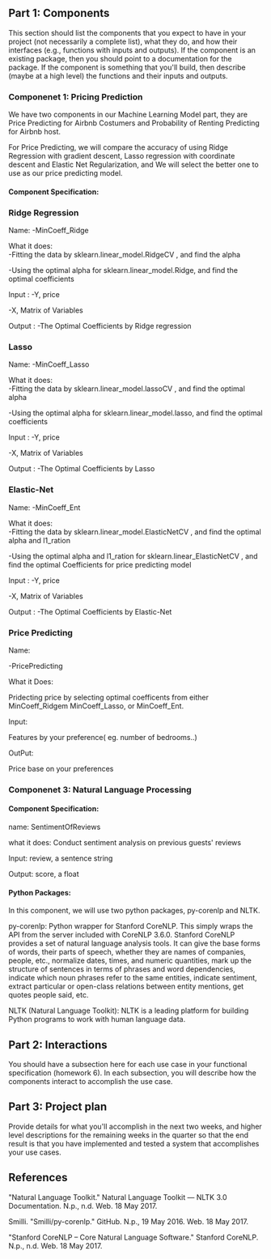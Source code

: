 ## Part 1: Components
This section should list the components that you expect to have in your project (not necessarily a complete list), what they do, and how their interfaces (e.g., functions with inputs and outputs). If the component is an existing package, then you should point to a documentation for the package. If the component is something that you'll build, then describe (maybe at a high level) the functions and their inputs and outputs.


### Componenet 1: Pricing Prediction
We have two components in our Machine Learning Model part, they are Price Predicting for Airbnb Costumers and Probability of Renting Predicting for Airbnb host. 

For Price Predicting, we will compare the accuracy of using Ridge Regression with gradient descent, Lasso regression with coordinate descent and Elastic Net Regularization, and We will select the better one to use as our price predicting model. 

#### Component Specification:
### Ridge Regression 
Name: 
-MinCoeff_Ridge

What it does:  
-Fitting the data by sklearn.linear_model.RidgeCV , and find the alpha 

-Using the optimal alpha for sklearn.linear_model.Ridge, and find the optimal coefficients 

Input :
-Y, price 

-X, Matrix of Variables

Output : 
-The Optimal Coefficients by Ridge regression 

### Lasso 
Name: 
-MinCoeff_Lasso

What it does:  
-Fitting the data by sklearn.linear_model.lassoCV , and find the optimal alpha 

-Using the optimal alpha for sklearn.linear_model.lasso, and find the optimal coefficients 

Input :
-Y, price 

-X, Matrix of Variables

Output : 
-The Optimal Coefficients by Lasso 

### Elastic-Net 
Name: 
-MinCoeff_Ent

What it does:  
-Fitting the data by sklearn.linear_model.ElasticNetCV , and find the optimal alpha and l1_ration 

-Using the optimal alpha and l1_ration for sklearn.linear_ElasticNetCV , and find the optimal Coefficients for price predicting model 

Input :
-Y, price 

-X, Matrix of Variables

Output : 
-The Optimal Coefficients by Elastic-Net

### Price Predicting 

Name: 

-PricePredicting

What it Does: 

Pridecting price by selecting optimal coefficents from either MinCoeff_Ridgem MinCoeff_Lasso, or MinCoeff_Ent. 

Input: 

Features by your preference( eg. number of bedrooms..)

OutPut:

Price base on your preferences

### Componenet 3: Natural Language Processing

#### Component Specification:

name: SentimentOfReviews

what it does: Conduct sentiment analysis on previous guests' reviews

Input: review, a sentence string

Output: score, a float

#### Python Packages:

In this component, we will use two python packages, py-corenlp and NLTK.

py-corenlp: Python wrapper for Stanford CoreNLP. This simply wraps the API from the server included with CoreNLP 3.6.0. Stanford CoreNLP provides a set of natural language analysis tools. It can give the base forms of words, their parts of speech, whether they are names of companies, people, etc., normalize dates, times, and numeric quantities, mark up the structure of sentences in terms of phrases and word dependencies, indicate which noun phrases refer to the same entities, indicate sentiment, extract particular or open-class relations between entity mentions, get quotes people said, etc.

NLTK (Natural Language Toolkit): NLTK is a leading platform for building Python programs to work with human language data.





## Part 2: Interactions
You should have a subsection here for each use case in your functional specification (homework 6). In each subsection, you will describe how the components interact to accomplish the use case.






## Part 3: Project plan
Provide details for what you'll accomplish in the next two weeks, and higher level descriptions for the remaining weeks in the quarter so that the end result is that you have implemented and tested a system that accomplishes your use cases.


## References
"Natural Language Toolkit." Natural Language Toolkit — NLTK 3.0 Documentation. N.p., n.d. Web. 18 May 2017.

Smilli. "Smilli/py-corenlp." GitHub. N.p., 19 May 2016. Web. 18 May 2017.

"Stanford CoreNLP – Core Natural Language Software." Stanford CoreNLP. N.p., n.d. Web. 18 May 2017.
